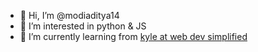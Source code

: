 - 👋 Hi, I’m @modiaditya14
- 👀 I’m interested in python & JS
- 🌱 I’m currently learning from [kyle at web dev simplified](https://www.youtube.com/channel/UCFbNIlppjAuEX4znoulh0Cw)
<!--
- 💞️ I’m looking to collaborate on ...
- 📫 How to reach me ...--!>

<!---
modiaditya14/modiaditya14 is a ✨ special ✨ repository because its `README.md` (this file) appears on your GitHub profile.
You can click the Preview link to take a look at your changes.
--->
